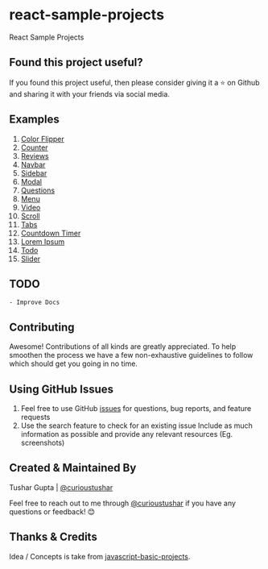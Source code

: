 # react-sample-projects
React Sample Projects

## Found this project useful?

If you found this project useful, then please consider giving it a ⭐️ on Github and sharing it with your friends via social media.

## Examples

01. [Color Flipper](./01-color-flipper)
02. [Counter](./02-counter)
03. [Reviews](./03-reviews)
04. [Navbar](./04-navbar)
05. [Sidebar](./05-sidebar)
06. [Modal](./06-modal)
07. [Questions](./07-questions)
08. [Menu](./08-menu)
09. [Video](./09-video)
10. [Scroll](./10-scroll)
11. [Tabs](./11-tabs)
12. [Countdown Timer](./12-countdown-timer)
13. [Lorem Ipsum](./13-lorem-ipsum)
14. [Todo](./14-todo)
15. [Slider](./15-slider)

## TODO

    - Improve Docs

## Contributing

Awesome! Contributions of all kinds are greatly appreciated. To help smoothen the process we have a few non-exhaustive guidelines to follow which should get you going in no time.

## Using GitHub Issues

1. Feel free to use GitHub [issues](https://github.com/curioustushar/react-sample-projects/issues) for questions, bug reports, and feature requests
2. Use the search feature to check for an existing issue Include as much information as possible and provide any relevant resources (Eg. screenshots)

## Created & Maintained By

Tushar Gupta | [@curioustushar](https://twitter.com/curioustushar)

Feel free to reach out to me through [@curioustushar](https://twitter.com/curioustushar) if you have any questions or feedback! 😊

## Thanks & Credits

Idea / Concepts is take from [javascript-basic-projects](https://github.com/john-smilga/javascript-basic-projects).